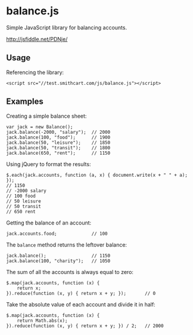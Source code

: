 balance.js
==========

Simple JavaScript library for balancing accounts.

http://jsfiddle.net/PDNje/

Usage
-----

Referencing the library:

    <script src="//test.smithcart.com/js/balance.js"></script>

Examples
--------

Creating a simple balance sheet:

    var jack = new Balance();
    jack.balance(-2000, "salary");  // 2000
    jack.balance(100, "food");      // 1900
    jack.balance(50, "leisure");    // 1850
    jack.balance(50, "transit");    // 1800
    jack.balance(650, "rent");      // 1150

Using jQuery to format the results:

    $.each(jack.accounts, function (a, x) { document.write(x + " " + a); });
    // 1150 
    // -2000 salary
    // 100 food
    // 50 leisure
    // 50 transit
    // 650 rent

Getting the balance of an account:

    jack.accounts.food;             // 100

The `balance` method returns the leftover balance:

    jack.balance();                 // 1150
    jack.balance(100, "charity");   // 1050

The sum of all the accounts is always equal to zero:

    $.map(jack.accounts, function (x) {
        return x;
    }).reduce(function (x, y) { return x + y; });       // 0

Take the absolute value of each account and divide it in half:

    $.map(jack.accounts, function (x) {
        return Math.abs(x);
    }).reduce(function (x, y) { return x + y; }) / 2;   // 2000
